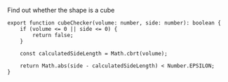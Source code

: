 Find out whether the shape is a cube

    export function cubeChecker(volume: number, side: number): boolean {
        if (volume <= 0 || side <= 0) {
            return false;
        }
    
        const calculatedSideLength = Math.cbrt(volume);
    
        return Math.abs(side - calculatedSideLength) < Number.EPSILON;
    }
